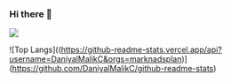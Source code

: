 ### Hi there 👋
![](https://github-readme-streak-stats.herokuapp.com/?user=DaniyalMalikC&theme=tokyonight&hide_border=false)

![Top Langs]((https://github-readme-stats.vercel.app/api?username=DaniyalMalikC&orgs=marknadsplan)](https://github.com/DaniyalMalikC/github-readme-stats)
<!--
**DaniyalMalikC/DaniyalMalikC** is a ✨ _special_ ✨ repository because its `README.md` (this file) appears on your GitHub profile.

Here are some ideas to get you started:

- 🔭 I’m currently working on ...
- 🌱 I’m currently learning ...
- 👯 I’m looking to collaborate on ...
- 🤔 I’m looking for help with ...
- 💬 Ask me about ...
- 📫 How to reach me: ...
- 😄 Pronouns: ...
- ⚡ Fun fact: ...
-->
